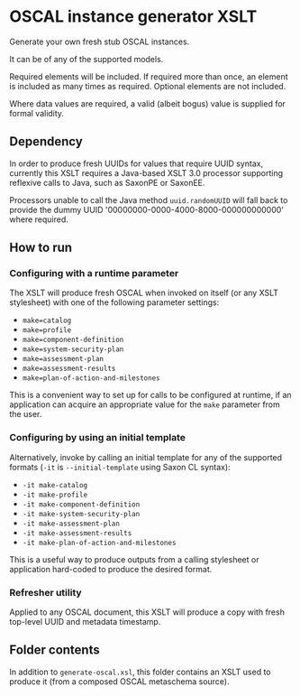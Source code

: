 # OSCAL instance generator XSLT

Generate your own fresh stub OSCAL instances.

It can be of any of the supported models.

Required elements will be included. If required more than once, an element is included as many times as required. Optional elements are not included.

Where data values are required, a valid (albeit bogus) value is supplied for formal validity.

## Dependency

In order to produce fresh UUIDs for values that require UUID syntax, currently this XSLT requires a Java-based XSLT 3.0 processor supporting reflexive calls to Java, such as SaxonPE or SaxonEE.

Processors unable to call the Java method `uuid.randomUUID` will fall back to provide the dummy UUID '00000000-0000-4000-8000-000000000000' where required.

## How to run

### Configuring with a runtime parameter

The XSLT will produce fresh OSCAL when invoked on itself (or any XSLT stylesheet)  with one of the following parameter settings:

- `make=catalog` 
- `make=profile` 
- `make=component-definition` 
- `make=system-security-plan` 
- `make=assessment-plan` 
- `make=assessment-results` 
- `make=plan-of-action-and-milestones` 

This is a convenient way to set up for calls to be configured at runtime, if an application can acquire an appropriate value for the `make` parameter from the user.

### Configuring by using an initial template

Alternatively, invoke by calling an initial template for any of the supported formats (`-it` is `--initial-template` using Saxon CL syntax):

- `-it make-catalog` 
- `-it make-profile` 
- `-it make-component-definition` 
- `-it make-system-security-plan` 
- `-it make-assessment-plan` 
- `-it make-assessment-results` 
- `-it make-plan-of-action-and-milestones` 

This is a useful way to produce outputs from a calling stylesheet or application hard-coded to produce the desired format.

### Refresher utility

Applied to any OSCAL document, this XSLT will produce a copy with fresh top-level UUID and metadata timestamp.

## Folder contents

In addition to `generate-oscal.xsl`, this folder contains an XSLT used to produce it (from a composed OSCAL metaschema source).
